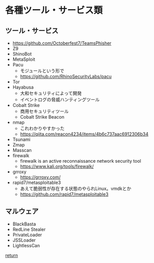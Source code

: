 # 各種ツール・サービス類

## ツール・サービス

* https://github.com/Octoberfest7/TeamsPhisher
* Z9
* ShinoBot
* MetaSploit
* Pacu
  * モジュールという形で
  * https://github.com/RhinoSecurityLabs/pacu
* Tor
* Hayabusa
  * 大和セキュリティによって開発
  * イベントログの脅威ハンティングツール
* Cobalt Strike
  * 商用セキュリティツール
  * Cobalt Strike Beacon
* nmap
  * これわかりやすかった
  * https://qiita.com/reacon4234/items/4b6c737aac6912306b34
* Tsunami
* Zmap
* Masscan
* firewalk
  * firewalk is an active reconnaissance network security tool
  * https://www.kali.org/tools/firewalk/
* grroxy
  * https://grroxy.com/
* rapid7/metasploitable3
  * あえて脆弱性が存在する状態のやられLinux。vmdkとか
  * https://github.com/rapid7/metasploitable3

## マルウェア

* BlackBasta
* RedLine Stealer
* PrivateLoader
* JSSLoader
* LightlessCan

[return](../README.md)
